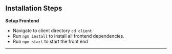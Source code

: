 
## Installation Steps

**Setup Frontend**
- Navigate to client directory `cd client`
- Run `npm install` to install all frontend dependencies.
- Run `npm start` to start the front end

---